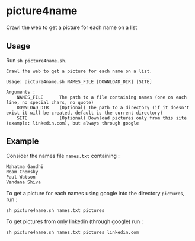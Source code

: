 # picture4name
Crawl the web to get a picture for each name on a list

## Usage

Run `sh picture4name.sh`.

```
Crawl the web to get a picture for each name on a list.

Usage: picture4name.sh NAMES_FILE [DOWNLOAD_DIR] [SITE]

Arguments :
    NAMES_FILE      The path to a file containing names (one on each line, no special chars, no quote)
    DOWNLOAD_DIR    (Optional) The path to a directory (if it doesn't exist it will be created, default is the current directory)
    SITE            (Optional) Download pictures only from this site (example: linkedin.com), but always through google
```

## Example

Consider the names file `names.txt` containing :

```
Mahatma Gandhi
Noam Chomsky
Paul Watson
Vandana Shiva
```

To get a picture for each names using google into the directory `pictures`, run :

```
sh picture4name.sh names.txt pictures
```

To get pictures from only linkedin (through google) run :

```
sh picture4name.sh names.txt pictures linkedin.com
```

